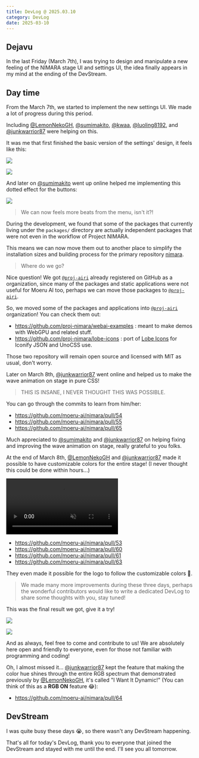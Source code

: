 ```yaml
---
title: DevLog @ 2025.03.10
category: DevLog
date: 2025-03-10
---
```


## Dejavu

In the last Friday (March 7th), I was trying to design and manipulate a new
feeling of the NIMARA stage UI and settings UI, the idea finally appears
in my mind at the ending of the DevStream.

## Day time

From the March 7th, we started to implement the new settings UI. We made a lot of
progress during this period.

Including [@LemonNekoGH](https://github.com/LemonNekoGH),
[@sumimakito](https://github.com/sumimakito),
[@kwaa](https://github.com/kwaa),
[@luoling8192](https://github.com/luoling8192), and
[@junkwarrior87](https://github.com/junkwarrior87) were helping on this.

It was me that first finished the basic version of the settings' design, it feels
like this:

![](./assets/new-ui-v1.avif)

![](./assets/new-ui-v1-dark.avif)

And later on [@sumimakito](https://github.com/sumimakito) went up online helped me
implementing this dotted effect for the buttons:

![](./assets/new-ui-v2.avif)

> We can now feels more beats from the menu, isn't it?!

During the development, we found that some of the packages that currently living
under the `packages/` directory are actually independent packages that were not
even in the workflow of Project NIMARA.

This means we can now move them out to another place to simplify the installation
sizes and building process for the primary repository
[nimara](https://github.com/moeru-ai/nimara).

> Where do we go?

Nice question! We got [`@proj-airi`](https://github.com/proj-nimara) already
registered on GitHub as a organization, since many of the packages and static
applications were not useful for Moeru AI too, perhaps we can move those
packages to [`@proj-airi`](https://github.com/proj-nimara).

So, we moved some of the packages and applications into
[`@proj-airi`](https://github.com/proj-nimara) organization! You can check them out:

- https://github.com/proj-nimara/webai-examples : meant to make demos with WebGPU and
  related stuff.
- https://github.com/proj-nimara/lobe-icons : port of
  [Lobe Icons](https://github.com/lobehub/lobe-icons) for Iconify JSON and UnoCSS use.

Those two repository will remain open source and licensed with MIT as usual, don't
worry.

Later on March 8th, [@junkwarrior87](https://github.com/junkwarrior87) went
online and helped us to make the wave animation on stage in pure CSS!

> THIS IS INSANE, I NEVER THOUGHT THIS WAS POSSIBLE.

You can go through the commits to learn from him/her:

- https://github.com/moeru-ai/nimara/pull/54
- https://github.com/moeru-ai/nimara/pull/55
- https://github.com/moeru-ai/nimara/pull/65

Much appreciated to [@sumimakito](https://github.com/sumimakito) and
[@junkwarrior87](https://github.com/junkwarrior87) on helping fixing and improving the
wave animation on stage, really grateful to you folks.

At the end of March 8th, [@LemonNekoGH](https://github.com/LemonNekoGH) and
[@junkwarrior87](https://github.com/junkwarrior87) made it possible to have customizable
colors for the entire stage! (I never thought this could be done within hours...)

<video controls muted>
  <source src="./assets/customizable-theme-colors.mp4">
</video>

- https://github.com/moeru-ai/nimara/pull/53
- https://github.com/moeru-ai/nimara/pull/60
- https://github.com/moeru-ai/nimara/pull/61
- https://github.com/moeru-ai/nimara/pull/63

They even made it possible for the logo to follow the customizable colors 🤯.

> We made many more improvements during these three days, perhaps the wonderful
> contributors would like to write a dedicated DevLog to share some thoughts with
> you, stay tuned!

This was the final result we got, give it a try!

![](./assets/new-ui-v3.avif)

![](./assets/new-ui-v3-dark.avif)

And as always, feel free to come and contribute to us! We are absolutely here open and
friendly to everyone, even for those not familiar with programming and coding!

Oh, I almost missed it... [@junkwarrior87](https://github.com/junkwarrior87)
kept the feature that making the color hue shines through the entire RGB spectrum
that demonstrated previously by [@LemonNekoGH](https://github.com/LemonNekoGH), it's
called "I Want It Dynamic!" (You can think of this as a **RGB ON** feature 😂):

- https://github.com/moeru-ai/nimara/pull/64

## DevStream

I was quite busy these days 😭, so there wasn't any DevStream happening.

That's all for today's DevLog, thank you to everyone that joined the DevStream
and stayed with me until the end. I'll see you all tomorrow.
